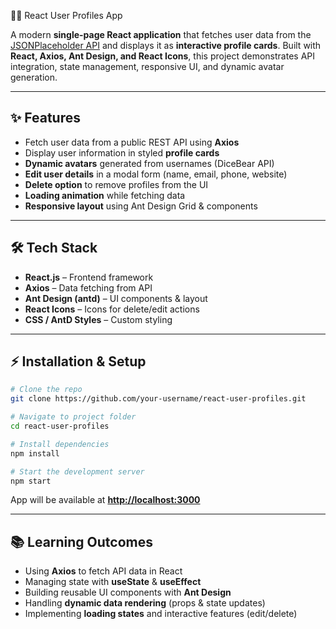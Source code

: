  🧑‍💻 React User Profiles App

A modern **single-page React application** that fetches user data from the [JSONPlaceholder API](https://jsonplaceholder.typicode.com/users) and displays it as **interactive profile cards**. Built with **React, Axios, Ant Design, and React Icons**, this project demonstrates API integration, state management, responsive UI, and dynamic avatar generation.

---

## ✨ Features

* Fetch user data from a public REST API using **Axios**
* Display user information in styled **profile cards**
* **Dynamic avatars** generated from usernames (DiceBear API)
* **Edit user details** in a modal form (name, email, phone, website)
* **Delete option** to remove profiles from the UI
* **Loading animation** while fetching data
* **Responsive layout** using Ant Design Grid & components

---

## 🛠️ Tech Stack

* **React.js** – Frontend framework
* **Axios** – Data fetching from API
* **Ant Design (antd)** – UI components & layout
* **React Icons** – Icons for delete/edit actions
* **CSS / AntD Styles** – Custom styling

---



## ⚡ Installation & Setup

```bash
# Clone the repo
git clone https://github.com/your-username/react-user-profiles.git

# Navigate to project folder
cd react-user-profiles

# Install dependencies
npm install

# Start the development server
npm start
```

App will be available at **[http://localhost:3000](http://localhost:3000)**

---

## 📚 Learning Outcomes

* Using **Axios** to fetch API data in React
* Managing state with **useState** & **useEffect**
* Building reusable UI components with **Ant Design**
* Handling **dynamic data rendering** (props & state updates)
* Implementing **loading states** and interactive features (edit/delete)



